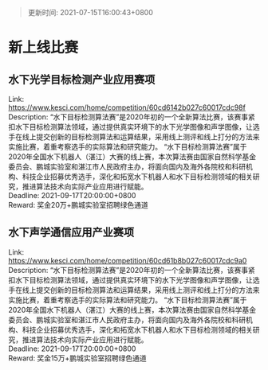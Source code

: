 > 更新时间: 2021-07-15T16:00:43+0800 

# 新上线比赛


## 水下光学目标检测产业应用赛项
Link: https://www.kesci.com/home/competition/60cd6142b027c60017cdc98f  
Description:  “水下目标检测算法赛”是2020年初的一个全新算法比赛，该赛事紧扣水下目标检测算法领域，通过提供真实环境下的水下光学图像和声学图像，让选手在线上提交创新的目标检测算法和运算结果，采用线上测评和线上打分的方法来实施比赛，着重考察选手的实际算法和研究能力。
“水下目标检测算法赛”属于2020年全国水下机器人（湛江）大赛的线上赛，本次算法赛由国家自然科学基金委员会、鹏城实验室和湛江市人民政府主办，将面向国内及海外各院校和科研机构、科技企业招募优秀选手，深化和拓宽水下机器人和水下目标检测领域的相关研究，推进算法技术向实际产业应用进行赋能。  
Deadline: 2021-09-17T20:00:00+0800  
Reward: 奖金20万+鹏城实验室招聘绿色通道  

## 水下声学通信应用产业赛项
Link: https://www.kesci.com/home/competition/60cd61b8b027c60017cdc9a0  
Description:  “水下目标检测算法赛”是2020年初的一个全新算法比赛，该赛事紧扣水下目标检测算法领域，通过提供真实环境下的水下光学图像和声学图像，让选手在线上提交创新的目标检测算法和运算结果，采用线上测评和线上打分的方法来实施比赛，着重考察选手的实际算法和研究能力。
“水下目标检测算法赛”属于2020年全国水下机器人（湛江）大赛的线上赛，本次算法赛由国家自然科学基金委员会、鹏城实验室和湛江市人民政府主办，将面向国内及海外各院校和科研机构、科技企业招募优秀选手，深化和拓宽水下机器人和水下目标检测领域的相关研究，推进算法技术向实际产业应用进行赋能。  
Deadline: 2021-09-17T20:00:00+0800  
Reward: 奖金15万+鹏城实验室招聘绿色通道  

